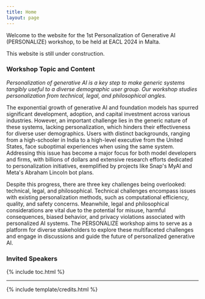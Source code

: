 ```yaml
---
title: Home
layout: page
---
```


[//]: # (# Bootstrap Workshop Template!)

Welcome to the website for the 1st Personalization of Generative AI (PERSONALIZE) workshop, to be held at EACL 2024 in Malta.

This website is still under construction.

### Workshop Topic and Content

*Personalization of generative AI is a key step to make generic systems tangibly useful to a diverse demographic user group. Our workshop studies personalization from technical, legal, and philosophical angles.*

The exponential growth of generative AI and foundation models has spurred significant development, adoption, and capital investment across various industries. However, an important challenge lies in the generic nature of these systems, lacking personalization, which hinders their effectiveness for diverse user demographics. Users with distinct backgrounds, ranging from a high-schooler in India to a high-level executive from the United States, face suboptimal experiences when using the same system. Addressing this issue has become a major focus for both model developers and firms, with billions of dollars and extensive research efforts dedicated to personalization initiatives, exemplified by projects like Snap's MyAI and Meta's Abraham Lincoln bot plans. 

Despite this progress, there are three key challenges being overlooked: technical, legal, and philosophical. Technical challenges encompass issues with existing personalization methods, such as computational efficiency, quality, and safety concerns. Meanwhile, legal and philosophical considerations are vital due to the potential for misuse, harmful consequences, biased behavior, and privacy violations associated with personalized AI systems. The PERSONALIZE workshop aims to serve as a platform for diverse stakeholders to explore these multifaceted challenges and engage in discussions and guide the future of personalized generative AI.


### Invited Speakers

{% include toc.html %}


------

{% include template/credits.html %}
